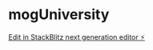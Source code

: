 # mogUniversity

[Edit in StackBlitz next generation editor ⚡️](https://stackblitz.com/~/github.com/sashathelambo/mogUniversity)